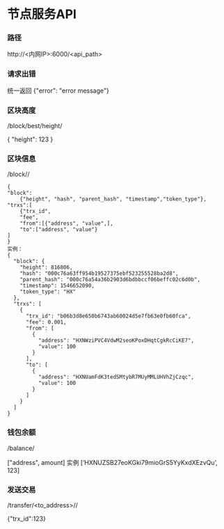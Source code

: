 # 节点服务API
### 路径
http://<内网IP>:6000/<api_path>

### 请求出错
统一返回
{"error":  "error message"}

### 区块高度
/block/best/height/

{ "height": 123 }

### 区块信息
/block/<height>/
	
```
{
"block": 
	{"height", "hash", "parent_hash", "timestamp","token_type"},
"trxs":[
	{"trx_id", 
	"fee", 
	"from":[{"address", "value",], 
	"to":["address", "value"}
]
}
实例：
{
  "block": {
    "height": 816806,
    "hash": "000c76a63ff954b19527375ebf523255528ba2d8",
    "parent_hash": "000c76a54a36b2903d6bdbbccf06beffc02c6d0b",
    "timestamp": 1546652090,
    "token_type": "HX"
  },
  "trxs": [
    {
      "trx_id": "b06b3d8e650b6743ab60024d5e7fb63e0fb60fca",
      "fee": 0.001,
      "from": [
        {
          "address": "HXNWziPVC4VdwM2seoKPoxDHqtCgkRcCiKE7",
          "value": 100
        }
      ],
      "to": [
        {
          "address": "HXNUamFdK3tedSMtybR7MUyMMLUHVhZjCzqc",
          "value": 100
        }
      ]
    }
  ]
}

```

### 钱包余额
/balance/


["address",  amount]
实例
[‘HXNUZSB27eoKGki79mioGrS5YyKxdXEzvQu’, 123]

### 发送交易
/transfer/<to_address>/<amount>/


{"trx_id":123}
